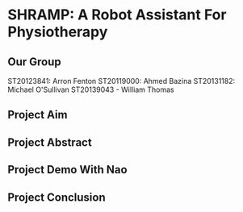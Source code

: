 # SHRAMP: A Robot Assistant For Physiotherapy

## Our Group
  ST20123841: Arron Fenton
  ST20119000: Ahmed Bazina 
  ST20131182: Michael O'Sullivan
  ST20139043 - William Thomas
 
## Project Aim



## Project Abstract



## Project Demo With Nao



## Project Conclusion
  
 

  
